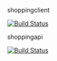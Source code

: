 shoppingclient

[![Build Status](https://dev.azure.com/meelahi0304/Shopping/_apis/build/status%2Fshoppingclient?branchName=master)](https://dev.azure.com/meelahi0304/Shopping/_build/latest?definitionId=10&branchName=master)

shoppingapi

[![Build Status](https://dev.azure.com/meelahi0304/Shopping/_apis/build/status%2Fshoppingapi?branchName=master)](https://dev.azure.com/meelahi0304/Shopping/_build/latest?definitionId=9&branchName=master)
